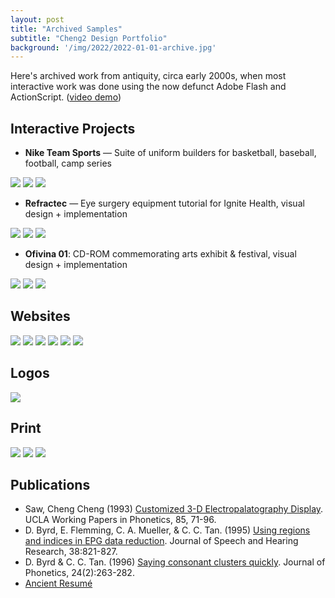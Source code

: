 ```yaml
---
layout: post
title: "Archived Samples"
subtitle: "Cheng2 Design Portfolio"
background: '/img/2022/2022-01-01-archive.jpg'
---
```


Here's archived work from antiquity, circa early 2000s, when most interactive work was done using the now defunct Adobe Flash and ActionScript. ([video demo](https://www.youtube.com/watch?v=h2rdDYZ_3bY))

## Interactive Projects

- **Nike Team Sports** — Suite of uniform builders for basketball, baseball, football, camp series

<img src="/img/2021/nike1.jpg" class="width-30" /> 
<img src="/img/2021/nike3.jpg" class="width-30" /> 
<img src="/img/2021/nike4.jpg" class="width-30" />

- **Refractec** — Eye surgery equipment tutorial for Ignite Health, visual design + implementation

<img src="/img/2021/refractec1.jpg" class="width-30" /> 
<img src="/img/2021/refractec2.jpg" class="width-30" /> 
<img src="/img/2021/refractec3.jpg" class="width-30" />

- **Ofivina 01**: CD-ROM commemorating arts exhibit & festival, visual design + implementation

<img src="/img/2021/ofivina1.jpg" class="width-30" /> 
<img src="/img/2021/ofivina2.jpg" class="width-30" /> 
<img src="/img/2021/ofivina4.jpg" class="width-30" />

## Websites

<img src="/img/2021/cheng2-web.png" class="width-30" /> <img src="/img/2021/freearts-web.png" class="width-30" />
<img src="/img/2021/lutzky-web.png" class="width-30" />
<img src="/img/2021/sawmeetsaw-web.png" class="width-30" /> <img src="/img/2021/otto-web.png" class="width-30" /> <img src="/img/2021/emily-web.png" class="width-30" />

## Logos

<img src="/img/2021/logos-h.svg" class="border-0" /> 

## Print

<img src="/img/2021/shh-fotos-mailers.jpg" class="width-30" /> 
<img src="/img/2021/zing-fotos-choco.jpg" class="width-30" /> 
<img src="/img/2021/zing-fotos-spice.jpg" class="width-30" />

## Publications

- Saw, Cheng Cheng (1993) [Customized 3-D Electropalatography Display](http://phonetics.linguistics.ucla.edu/facilities/physiology/epg.html). UCLA Working Papers in Phonetics, 85, 71-96.
- D. Byrd, E. Flemming, C. A. Mueller, & C. C. Tan. (1995) [Using regions and indices in EPG data reduction](/docs/1995%20jshr38%20-%20Using%20Regions%20and%20Indices%20in%20EPG%20Data%20Reduction.pdf). Journal of Speech and Hearing Research, 38:821-827.
- D. Byrd & C. C. Tan. (1996) [Saying consonant clusters quickly](/docs/1996%20JPhon%20-%20Saying%20consonant%20clusters%20quickly.pdf). Journal of Phonetics, 24(2):263-282.
- [Ancient Resumé](/docs/resume-2002.pdf)
